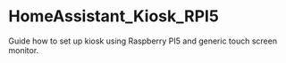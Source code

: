 # HomeAssistant_Kiosk_RPI5
Guide how to set up kiosk using Raspberry PI5 and generic touch screen monitor.
